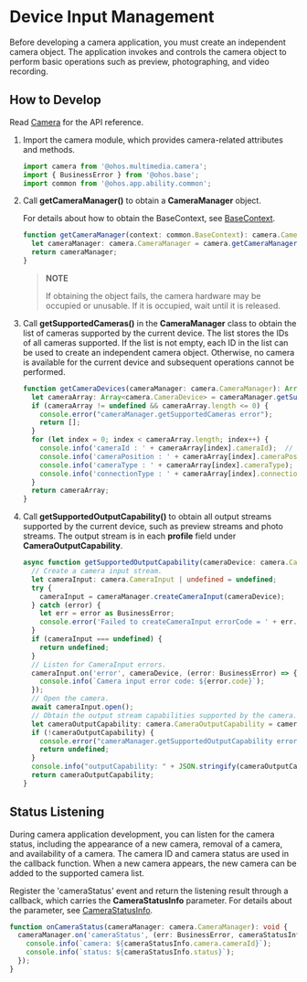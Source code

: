 # Device Input Management

Before developing a camera application, you must create an independent camera object. The application invokes and controls the camera object to perform basic operations such as preview, photographing, and video recording.

## How to Develop

Read [Camera](../reference/apis/js-apis-camera.md) for the API reference.

1. Import the camera module, which provides camera-related attributes and methods.
   
   ```ts
   import camera from '@ohos.multimedia.camera';
   import { BusinessError } from '@ohos.base';
   import common from '@ohos.app.ability.common';
   ```

2. Call **getCameraManager()** to obtain a **CameraManager** object.

   For details about how to obtain the BaseContext, see [BaseContext](../reference/apis/js-apis-inner-application-baseContext.md).
   ```ts
   function getCameraManager(context: common.BaseContext): camera.CameraManager {
     let cameraManager: camera.CameraManager = camera.getCameraManager(context);
     return cameraManager;
   }
   ```

   > **NOTE**
   >
   > If obtaining the object fails, the camera hardware may be occupied or unusable. If it is occupied, wait until it is released.

3. Call **getSupportedCameras()** in the **CameraManager** class to obtain the list of cameras supported by the current device. The list stores the IDs of all cameras supported. If the list is not empty, each ID in the list can be used to create an independent camera object. Otherwise, no camera is available for the current device and subsequent operations cannot be performed.
   
   ```ts
   function getCameraDevices(cameraManager: camera.CameraManager): Array<camera.CameraDevice> {
     let cameraArray: Array<camera.CameraDevice> = cameraManager.getSupportedCameras();
     if (cameraArray != undefined && cameraArray.length <= 0) {
       console.error("cameraManager.getSupportedCameras error");
       return [];
     }
     for (let index = 0; index < cameraArray.length; index++) {
       console.info('cameraId : ' + cameraArray[index].cameraId);  // Obtain the camera ID.
       console.info('cameraPosition : ' + cameraArray[index].cameraPosition);  // Obtain the camera position.
       console.info('cameraType : ' + cameraArray[index].cameraType);  // Obtain the camera type.
       console.info('connectionType : ' + cameraArray[index].connectionType);  // Obtain the camera connection type.
     }
     return cameraArray;
   }
   ```

4. Call **getSupportedOutputCapability()** to obtain all output streams supported by the current device, such as preview streams and photo streams. The output stream is in each **profile** field under **CameraOutputCapability**.
   
   ```ts
   async function getSupportedOutputCapability(cameraDevice: camera.CameraDevice, cameraManager: camera.CameraManager): Promise<camera.CameraOutputCapability | undefined> {
     // Create a camera input stream.
     let cameraInput: camera.CameraInput | undefined = undefined;
     try {
       cameraInput = cameraManager.createCameraInput(cameraDevice);
     } catch (error) {
       let err = error as BusinessError;
       console.error('Failed to createCameraInput errorCode = ' + err.code);
     }
     if (cameraInput === undefined) {
       return undefined;
     }
     // Listen for CameraInput errors.
     cameraInput.on('error', cameraDevice, (error: BusinessError) => {
       console.info(`Camera input error code: ${error.code}`);
     });
     // Open the camera.
     await cameraInput.open();
     // Obtain the output stream capabilities supported by the camera.
     let cameraOutputCapability: camera.CameraOutputCapability = cameraManager.getSupportedOutputCapability(cameraDevice);
     if (!cameraOutputCapability) {
       console.error("cameraManager.getSupportedOutputCapability error");
       return undefined;
     }
     console.info("outputCapability: " + JSON.stringify(cameraOutputCapability));
     return cameraOutputCapability;
   }
   ```


## Status Listening

During camera application development, you can listen for the camera status, including the appearance of a new camera, removal of a camera, and availability of a camera. The camera ID and camera status are used in the callback function. When a new camera appears, the new camera can be added to the supported camera list.

Register the 'cameraStatus' event and return the listening result through a callback, which carries the **CameraStatusInfo** parameter. For details about the parameter, see [CameraStatusInfo](../reference/apis/js-apis-camera.md#camerastatusinfo).

```ts
function onCameraStatus(cameraManager: camera.CameraManager): void {
  cameraManager.on('cameraStatus', (err: BusinessError, cameraStatusInfo: camera.CameraStatusInfo) => {
    console.info(`camera: ${cameraStatusInfo.camera.cameraId}`);
    console.info(`status: ${cameraStatusInfo.status}`);
  });
}
```
